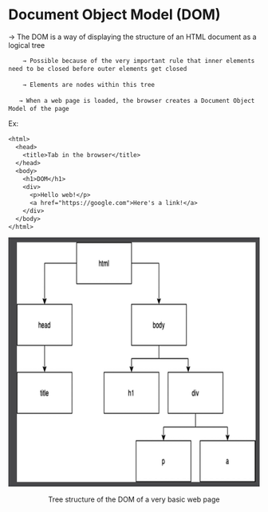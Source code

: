# Document Object Model (DOM)

→ The DOM is a way of displaying the structure of an HTML document as a logical tree

        → Possible because of the very important rule that inner elements need to be closed before outer elements get closed

        → Elements are nodes within this tree

       → When a web page is loaded, the browser creates a Document Object Model of the page

        

Ex: 
```
<html>
  <head>
    <title>Tab in the browser</title>
  </head>
  <body>
    <h1>DOM</h1>
    <div>
      <p>Hello web!</p>
      <a href="https://google.com">Here's a link!</a>
    </div>
  </body>
</html>

```

<p align="center">
    <img width="750" height="500" src="DOM.jpg">
</p>

<p align="center">
    Tree structure of the DOM of a very basic web page
</p>




